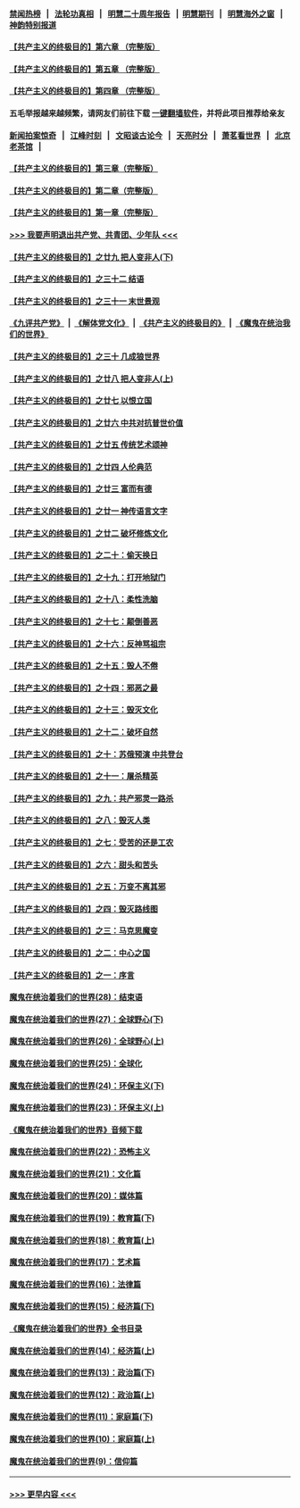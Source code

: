 #### [禁闻热榜](热点新闻.md?=0)  &nbsp;&nbsp;|&nbsp;&nbsp; [法轮功真相](https://github.com/gfw-breaker/truth/blob/master/README.md?=0) &nbsp;&nbsp;|&nbsp;&nbsp; [明慧二十周年报告](https://github.com/gfw-breaker/mh-reports/blob/master/README.md?=0) &nbsp;&nbsp;|&nbsp;&nbsp;[明慧期刊](https://github.com/gfw-breaker/mh-qikan) &nbsp;&nbsp;|&nbsp;&nbsp; [明慧海外之窗](https://github.com/gfw-breaker/mh-news/blob/master/README.md?=0) &nbsp;&nbsp;|&nbsp;&nbsp; [神韵特别报道](https://github.com/gfw-breaker/mh-news/blob/master/shenyun.md?=0)
#### [【共产主义的终极目的】第六章 （完整版）](../pages/nsc422/n11428913.md?t=03162131) 
#### [【共产主义的终极目的】第五章 （完整版）](../pages/nsc422/n11428912.md?t=03162131) 
#### [【共产主义的终极目的】第四章 （完整版）](../pages/nsc422/n11428907.md?t=03162131) 
#### 五毛举报越来越频繁，请网友们前往下载 [一键翻墙软件](https://github.com/gfw-breaker/ssr-accounts)，并将此项目推荐给亲友
#### [新闻拍案惊奇](https://github.com/gfw-breaker/banned-news/blob/master/pages/link4.md) &nbsp;&nbsp;|&nbsp;&nbsp; [江峰时刻](https://github.com/gfw-breaker/banned-news/blob/master/pages/link4.md) &nbsp;&nbsp;|&nbsp;&nbsp; [文昭谈古论今](https://github.com/gfw-breaker/banned-news/blob/master/pages/link4.md) &nbsp;&nbsp;|&nbsp;&nbsp; [天亮时分](https://github.com/gfw-breaker/banned-news/blob/master/pages/link4.md) &nbsp;&nbsp;|&nbsp;&nbsp; [萧茗看世界](https://github.com/gfw-breaker/banned-news/blob/master/pages/link4.md) &nbsp;&nbsp;|&nbsp;&nbsp; [北京老茶馆](https://github.com/gfw-breaker/banned-news/blob/master/pages/link4.md) &nbsp;&nbsp;|&nbsp;&nbsp; 
#### [【共产主义的终极目的】第三章（完整版）](../pages/nsc422/n11428848.md?t=03162131) 
#### [【共产主义的终极目的】第二章（完整版）](../pages/nsc422/n11428831.md?t=03162131) 
#### [【共产主义的终极目的】第一章（完整版）](../pages/nsc422/n11417651.md?t=03162131) 
#### [>>> 我要声明退出共产党、共青团、少年队 <<<](https://github.com/begood0513/goodnews/blob/master/quit/letter.md) 
#### [【共产主义的终极目的】之廿九 把人变非人(下)](../pages/nsc422/n11344140.md?t=03162131) 
#### [【共产主义的终极目的】之三十二 结语](../pages/nsc422/n11360535.md?t=03162131) 
#### [【共产主义的终极目的】之三十一 末世景观](../pages/nsc422/n11351129.md?t=03162131) 
#### [《九评共产党》](https://github.com/begood0513/9ping.md/blob/master/README.md) &nbsp;|&nbsp; [《解体党文化》](../../../../jtdwh.md/blob/master/README.md)  &nbsp;|&nbsp; [《共产主义的终极目的》](../../../../gczydzjmd.md/blob/master/README.md) &nbsp;|&nbsp; [《魔鬼在统治我们的世界》](../../../../mgztzwmdsj.md/blob/master/README.md) 
#### [【共产主义的终极目的】之三十 几成狼世界](../pages/nsc422/n11348280.md?t=03162131) 
#### [【共产主义的终极目的】之廿八 把人变非人(上)](../pages/nsc422/n11340492.md?t=03162131) 
#### [【共产主义的终极目的】之廿七 以恨立国](../pages/nsc422/n11336944.md?t=03162131) 
#### [【共产主义的终极目的】之廿六 中共对抗普世价值](../pages/nsc422/n11324785.md?t=03162131) 
#### [【共产主义的终极目的】之廿五 传统艺术颂神](../pages/nsc422/n11296396.md?t=03162131) 
#### [【共产主义的终极目的】之廿四 人伦典范](../pages/nsc422/n11296397.md?t=03162131) 
#### [【共产主义的终极目的】之廿三 富而有德](../pages/nsc422/n11283598.md?t=03162131) 
#### [【共产主义的终极目的】之廿一 神传语言文字](../pages/nsc422/n11263265.md?t=03162131) 
#### [【共产主义的终极目的】之廿二 破坏修炼文化](../pages/nsc422/n11245728.md?t=03162131) 
#### [【共产主义的终极目的】之二十：偷天换日](../pages/nsc422/n11238846.md?t=03162131) 
#### [【共产主义的终极目的】之十九：打开地狱门](../pages/nsc422/n11206376.md?t=03162131) 
#### [【共产主义的终极目的】之十八：柔性洗脑](../pages/nsc422/n11199994.md?t=03162131) 
#### [【共产主义的终极目的】之十七：颠倒善恶](../pages/nsc422/n11179782.md?t=03162131) 
#### [【共产主义的终极目的】之十六：反神骂祖宗](../pages/nsc422/n11166798.md?t=03162131) 
#### [【共产主义的终极目的】之十五：毁人不倦](../pages/nsc422/n11166792.md?t=03162131) 
#### [【共产主义的终极目的】之十四：邪恶之最](../pages/nsc422/n11150249.md?t=03162131) 
#### [【共产主义的终极目的】之十三：毁灭文化](../pages/nsc422/n11135227.md?t=03162131) 
#### [【共产主义的终极目的】之十二：破坏自然](../pages/nsc422/n11135214.md?t=03162131) 
#### [【共产主义的终极目的】之十：苏俄预演 中共登台](../pages/nsc422/n11118424.md?t=03162131) 
#### [【共产主义的终极目的】之十一：屠杀精英](../pages/nsc422/n11118442.md?t=03162131) 
#### [【共产主义的终极目的】之九：共产邪灵一路杀](../pages/nsc422/n11114139.md?t=03162131) 
#### [【共产主义的终极目的】之八：毁灭人类](../pages/nsc422/n11108503.md?t=03162131) 
#### [【共产主义的终极目的】之七：受苦的还是工农](../pages/nsc422/n11101809.md?t=03162131) 
#### [【共产主义的终极目的】之六：甜头和苦头](../pages/nsc422/n11096971.md?t=03162131) 
#### [【共产主义的终极目的】之五：万变不离其邪](../pages/nsc422/n11091285.md?t=03162131) 
#### [【共产主义的终极目的】之四：毁灭路线图](../pages/nsc422/n11086284.md?t=03162131) 
#### [【共产主义的终极目的】之三：马克思魔变](../pages/nsc422/n11061941.md?t=03162131) 
#### [【共产主义的终极目的】之二：中心之国](../pages/nsc422/n11047728.md?t=03162131) 
#### [【共产主义的终极目的】之一：序言](../pages/nsc422/n11086077.md?t=03162131) 
#### [魔鬼在统治着我们的世界(28)：结束语](../pages/nsc422/n10936246.md?t=03162131) 
#### [魔鬼在统治着我们的世界(27)：全球野心(下)](../pages/nsc422/n10928319.md?t=03162131) 
#### [魔鬼在统治着我们的世界(26)：全球野心(上)](../pages/nsc422/n10900318.md?t=03162131) 
#### [魔鬼在统治着我们的世界(25)：全球化](../pages/nsc422/n10788205.md?t=03162131) 
#### [魔鬼在统治着我们的世界(24)：环保主义(下)](../pages/nsc422/n10695307.md?t=03162131) 
#### [魔鬼在统治着我们的世界(23)：环保主义(上)](../pages/nsc422/n10688613.md?t=03162131) 
#### [《魔鬼在统治着我们的世界》音频下载](../pages/nsc422/n10635553.md?t=03162131) 
#### [魔鬼在统治着我们的世界(22)：恐怖主义](../pages/nsc422/n10614727.md?t=03162131) 
#### [魔鬼在统治着我们的世界(21)：文化篇](../pages/nsc422/n10597706.md?t=03162131) 
#### [魔鬼在统治着我们的世界(20)：媒体篇](../pages/nsc422/n10586579.md?t=03162131) 
#### [魔鬼在统治着我们的世界(19)：教育篇(下)](../pages/nsc422/n10564808.md?t=03162131) 
#### [魔鬼在统治着我们的世界(18)：教育篇(上)](../pages/nsc422/n10526970.md?t=03162131) 
#### [魔鬼在统治着我们的世界(17)：艺术篇](../pages/nsc422/n10499093.md?t=03162131) 
#### [魔鬼在统治着我们的世界(16)：法律篇](../pages/nsc422/n10485969.md?t=03162131) 
#### [魔鬼在统治着我们的世界(15)：经济篇(下)](../pages/nsc422/n10469975.md?t=03162131) 
#### [《魔鬼在统治着我们的世界》全书目录](../pages/nsc422/n10464261.md?t=03162131) 
#### [魔鬼在统治着我们的世界(14)：经济篇(上)](../pages/nsc422/n10457370.md?t=03162131) 
#### [魔鬼在统治着我们的世界(13)：政治篇(下)](../pages/nsc422/n10448270.md?t=03162131) 
#### [魔鬼在统治着我们的世界(12)：政治篇(上)](../pages/nsc422/n10444576.md?t=03162131) 
#### [魔鬼在统治着我们的世界(11)：家庭篇(下)](../pages/nsc422/n10440961.md?t=03162131) 
#### [魔鬼在统治着我们的世界(10)：家庭篇(上)](../pages/nsc422/n10435448.md?t=03162131) 
#### [魔鬼在统治着我们的世界(9)：信仰篇](../pages/nsc422/n10432159.md?t=03162131) 

----
#### [ >>> 更早内容 <<< ](../indexes/nsc422-earlier.md)
